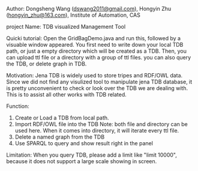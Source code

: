 Author: 
Dongsheng Wang (dswang2011@gmail.com), Hongyin Zhu (hongyin_zhu@163.com), Institute of Automation, CAS

project Name: 
TDB visualized Management Tool

Quicki tutorial: 
Open the GridBagDemo.java and run this, followed by a visuable window appeared. 
You first need to write down your local TDB path, or just a empty directory which will be created as a TDB. 
Then, you can upload ttl file or a directory with a group of ttl files. you can also query the TDB, or delete graph in TDB.

Motivation: 
Jena TDB is widely used to store tripes and RDF/OWL data. 
Since we did not find any visulized tool to manipulate jena TDB database, it is pretty unconvenient to check or look over the TDB we are dealing with. 
This is to assist all other works with TDB related.

Function: 
1. Create or Load a TDB from local path. 
2. Import RDF/OWL file into the TDB Note: both file and directory can be used here. When it comes into directory, it will iterate every ttl file. 
3. Delete a named graph from the TDB 
4. Use SPARQL to query and show result right in the panel

Limitation: 
When you query TDB, please add a limit like "limit 10000", because it does not support a large scale showing in screen.
